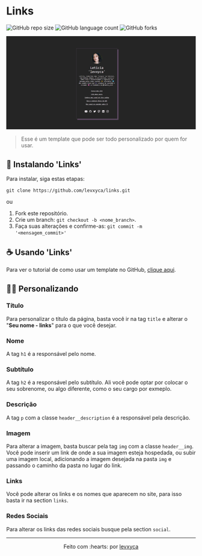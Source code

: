 # Links

![GitHub repo size](https://img.shields.io/github/repo-size/levxyca/links?style=for-the-badge)
![GitHub language count](https://img.shields.io/github/languages/count/levxyca/links?style=for-the-badge)
![GitHub forks](https://img.shields.io/github/forks/levxyca/links?style=for-the-badge)

<img src="img/exemplo.png" alt="Imagem de exemplo do site">

> Esse é um template que pode ser todo personalizado por quem for usar.

## 🚀 Instalando 'Links'

Para instalar, siga estas etapas:

```
git clone https://github.com/levxyca/links.git
```

ou

1. Fork este repositório.
2. Crie um branch: `git checkout -b <nome_branch>`.
3. Faça suas alterações e confirme-as: `git commit -m '<mensagem_commit>'`

## ☕ Usando 'Links'

Para ver o tutorial de como usar um template no GitHub, [clique aqui](https://docs.github.com/pt/repositories/creating-and-managing-repositories/creating-a-repository-from-a-template).

## ✍🏻 Personalizando

### Título

Para personalizar o título da página, basta você ir na tag ``title`` e alterar o "**Seu nome - links**" para o que você desejar.

### Nome

A tag ``h1`` é a responsável pelo nome.

### Subtítulo

A tag ``h2`` é a responsável pelo subtítulo. Ali você pode optar por colocar o seu sobrenome, ou algo diferente, como o seu cargo por exmeplo.

### Descrição

A tag ``p`` com a classe ``header__description`` é a responsável pela descrição.

### Imagem

Para alterar a imagem, basta buscar pela tag ``img`` com a classe ``header__img``. Você pode inserir um link de onde a sua imagem esteja hospedada, ou subir uma imagem local, adicionando a imagem desejada na pasta ``img`` e passando o caminho da pasta no lugar do link.

### Links
Você pode alterar os links e os nomes que aparecem no site, para isso basta ir na section ``links``.

### Redes Sociais
Para alterar os links das redes sociais busque pela section ``social``.

---------------------------

<p align="center">
Feito com :hearts: por <a href="https://github.com/levxyca">levxyca</a>
